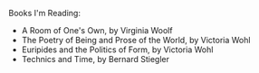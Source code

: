 Books I'm Reading:
- A Room of One's Own, by Virginia Woolf
- The Poetry of Being and Prose of the World, by Victoria Wohl
- Euripides and the Politics of Form, by Victoria Wohl
- Technics and Time, by Bernard Stiegler
